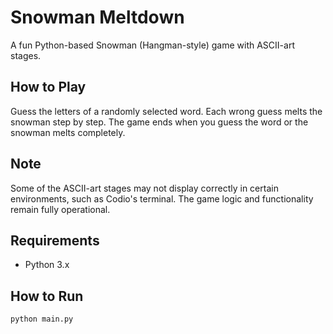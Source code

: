 # Snowman Meltdown

A fun Python-based Snowman (Hangman-style) game with ASCII-art stages.

## How to Play
Guess the letters of a randomly selected word. Each wrong guess melts the snowman step by step. The game ends when you guess the word or the snowman melts completely.

## Note
Some of the ASCII-art stages may not display correctly in certain environments, such as Codio's terminal. The game logic and functionality remain fully operational.

## Requirements
- Python 3.x

## How to Run
```bash
python main.py
